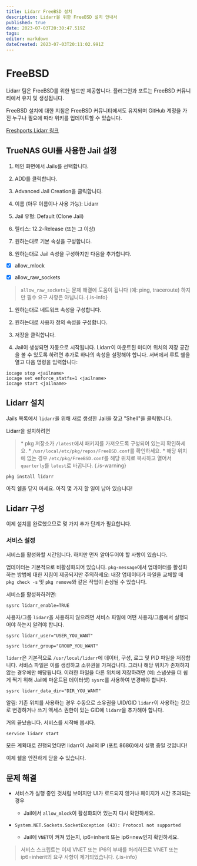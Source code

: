 ```yaml
---
title: Lidarr FreeBSD 설치
description: Lidarr을 위한 FreeBSD 설치 안내서
published: true
date: 2023-07-03T20:30:47.519Z
tags: 
editor: markdown
dateCreated: 2023-07-03T20:11:02.991Z
---
```


# FreeBSD

Lidarr 팀은 FreeBSD를 위한 빌드만 제공합니다. 플러그인과 포트는 FreeBSD 커뮤니티에서 유지 및 생성됩니다.

FreeBSD 설치에 대한 지침은 FreeBSD 커뮤니티에서도 유지되며 GitHub 계정을 가진 누구나 필요에 따라 위키를 업데이트할 수 있습니다.

[Freshports Lidarr 링크](https://www.freshports.org/net-p2p/lidarr/)

## TrueNAS GUI를 사용한 Jail 설정

1. 메인 화면에서 Jails를 선택합니다.

1. ADD를 클릭합니다.

1. Advanced Jail Creation을 클릭합니다.

1. 이름 (아무 이름이나 사용 가능): Lidarr

1. Jail 유형: Default (Clone Jail)

1. 릴리스: 12.2-Release (또는 그 이상)

1. 원하는대로 기본 속성을 구성합니다.

1. 원하는대로 Jail 속성을 구성하지만 다음을 추가합니다.

- [x] allow_mlock

- [x] allow_raw_sockets

> `allow_raw_sockets`는 문제 해결에 도움이 됩니다 (예: ping, traceroute) 하지만 필수 요구 사항은 아닙니다. {.is-info}

1. 원하는대로 네트워크 속성을 구성합니다.

1. 원하는대로 사용자 정의 속성을 구성합니다.

1. 저장을 클릭합니다.

1. Jail이 생성되면 자동으로 시작됩니다. Lidarr이 마운트된 미디어 위치의 저장 공간을 볼 수 있도록 하려면 추가로 하나의 속성을 설정해야 합니다. 서버에서 루트 쉘을 열고 다음 명령을 입력합니다:

```shell
iocage stop <jailname>
iocage set enforce_statfs=1 <jailname>
iocage start <jailname>
```

## Lidarr 설치

Jails 목록에서 `lidarr`을 위해 새로 생성한 Jail을 찾고 "Shell"을 클릭합니다.

Lidarr을 설치하려면

> \* pkg 저장소가 `/latest`에서 패키지를 가져오도록 구성되어 있는지 확인하세요.
> \* `/usr/local/etc/pkg/repos/FreeBSD.conf`를 확인하세요.
> \* 해당 위치에 없는 경우 `/etc/pkg/FreeBSD.conf`를 해당 위치로 복사하고 열어서 `quarterly`를 `latest`로 바꿉니다.
{.is-warning}

```shell
pkg install lidarr
```

아직 쉘을 닫지 마세요. 아직 몇 가지 할 일이 남아 있습니다!

## Lidarr 구성

이제 설치를 완료했으므로 몇 가지 추가 단계가 필요합니다.

### 서비스 설정

서비스를 활성화할 시간입니다. 하지만 먼저 알아두어야 할 사항이 있습니다.

업데이터는 기본적으로 비활성화되어 있습니다. `pkg-message`에서 업데이터를 활성화하는 방법에 대한 지침이 제공되지만 주의하세요: 내장 업데이터가 파일을 교체할 때 `pkg check -s` 및 `pkg remove`와 같은 작업이 손상될 수 있습니다.

서비스를 활성화하려면:

```shell
sysrc lidarr_enable=TRUE
```

사용자/그룹 `lidarr`을 사용하지 않으려면 서비스 파일에 어떤 사용자/그룹에서 실행되어야 하는지 알려야 합니다.

```shell
sysrc lidarr_user="USER_YOU_WANT"
```

```shell
sysrc lidarr_group="GROUP_YOU_WANT"
```

`lidarr`은 기본적으로 `/usr/local/lidarr`에 데이터, 구성, 로그 및 PID 파일을 저장합니다. 서비스 파일은 이를 생성하고 소유권을 가져갑니다. 그러나 해당 위치가 존재하지 않는 경우에만 해당됩니다. 이러한 파일을 다른 위치에 저장하려면 (예: 스냅샷을 더 쉽게 찍기 위해 Jail에 마운트된 데이터셋) `sysrc`를 사용하여 변경해야 합니다.

```shell
sysrc lidarr_data_dir="DIR_YOU_WANT"
```

알림: 기존 위치를 사용하는 경우 수동으로 소유권을 UID/GID `lidarr`이 사용하는 것으로 변경하거나 쓰기 액세스 권한이 있는 GID에 `lidarr`을 추가해야 합니다.

거의 끝났습니다. 서비스를 시작해 봅시다.

```shell
service lidarr start
```

모든 계획대로 진행되었다면 lidarr이 Jail의 IP (포트 8686)에서 실행 중일 것입니다!

이제 쉘을 안전하게 닫을 수 있습니다.

## 문제 해결

- 서비스가 실행 중인 것처럼 보이지만 UI가 로드되지 않거나 페이지가 시간 초과되는 경우
  - Jail에서 `allow_mlock`이 활성화되어 있는지 다시 확인하세요.
  
- `System.NET.Sockets.SocketException (43): Protocol not supported`
  - Jail에 `VNET`이 켜져 있는지, ip6=inherit 또는 ip6=new인지 확인하세요.

> 서비스 스크립트는 이제 VNET 또는 IP6의 부재를 처리하므로 VNET 또는 ip6=inherit의 요구 사항이 제거되었습니다. {.is-info}